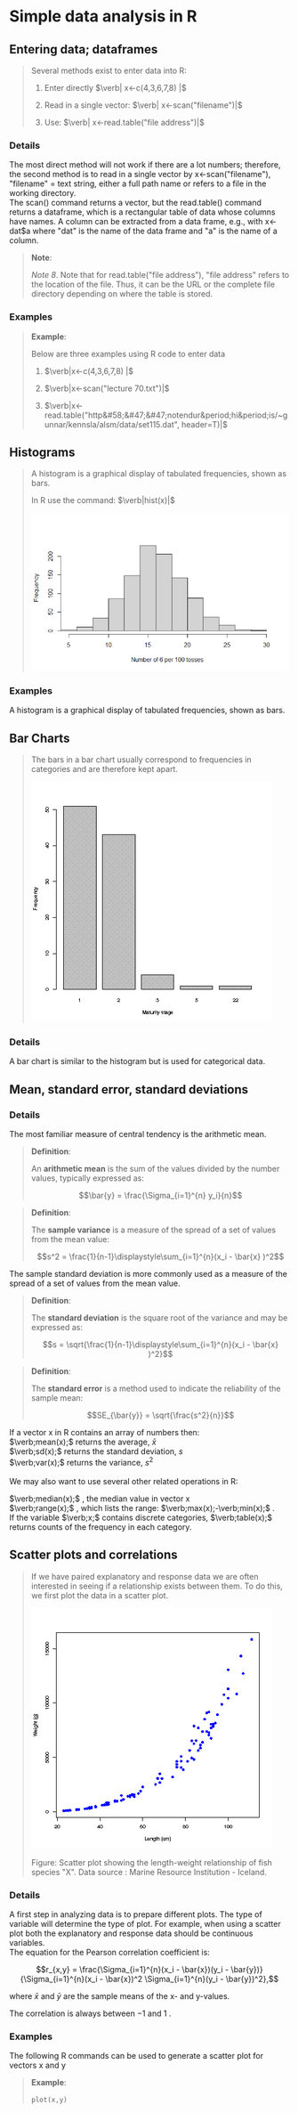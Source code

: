 # Simple data analysis in R

## Entering data; dataframes

> Several methods exist to enter data into R:
> 
> 1.  Enter directly  $\verb| x<-c(4,3,6,7,8) |$
> 
> 
> 2.  Read in a single vector:  $\verb| x<-scan("filename")|$
> 
> 
> 3.  Use:  $\verb| x<-read.table("file address")|$
> 

### Details

The most direct method will not work if there are a lot numbers;
therefore, the second method is to read in a single vector by
x\<-scan(\"filename\"), \"filename\" = text string, either a full path
name or refers to a file in the working directory.\
The scan() command returns a vector, but the read.table() command
returns a dataframe, which is a rectangular table of data whose columns
have names. A column can be extracted from a data frame, e.g., with x\<-
dat$a where \"dat" is the name of the data frame and \"a\" is the name
of a column.

> **Note**:  
> 
> *Note 8*. Note that for read.table(\"file address\"), \"file address\"
> refers to the location of the file. Thus, it can be the URL or the
> complete file directory depending on where the table is stored.

### Examples

> **Example**:  
> 
> Below are three examples using R code to enter data
> 
> 1.   $\verb|x<-c(4,3,6,7,8) |$
> 
> 
> 2.   $\verb|x<-scan("lecture 70.txt")|$
> 
> 
> 3.   $\verb|x<-read.table("http&#58;&#47;&#47;notendur&period;hi&period;is/~gunnar/kennsla/alsm/data/set115.dat", header=T)|$
> 

## Histograms

> A histogram is a graphical display of tabulated frequencies, shown as
> bars.
> 
> In R use the command:  $\verb|hist(x)|$
> 
> 
> ![Fig. 9](../media/7_2_Histograms.png)

### Examples

A histogram is a graphical display of tabulated frequencies, shown as
bars.

## Bar Charts

> The bars in a bar chart usually correspond to frequencies in categories
> and are therefore kept apart.
> 
> ![Fig. 10](../media/7_3_Bar_Charts.png)

### Details

A bar chart is similar to the histogram but is used for categorical
data.

## Mean, standard error, standard deviations

### Details

The most familiar measure of central tendency is the arithmetic mean.

> **Definition**:  
> 
> An **arithmetic mean** is the sum of the values divided by the number
> values, typically expressed as:
> 
> $$\bar{y} = \frac{\Sigma_{i=1}^{n} y_i}{n}$$
> 

> **Definition**:  
> 
> The **sample variance** is a measure of the spread of a set of values
> from the mean value:
> 
> $$s^2 = \frac{1}{n-1}\displaystyle\sum_{i=1}^{n}(x_i - \bar{x} )^2$$
> 

The sample standard deviation is more commonly used as a measure of the
spread of a set of values from the mean value.

> **Definition**:  
> 
> The **standard deviation** is the square root of the variance and may be
> expressed as:
> 
> $$s = \sqrt{\frac{1}{n-1}\displaystyle\sum_{i=1}^{n}(x_i - \bar{x} )^2}$$
> 

> **Definition**:  
> 
> The **standard error** is a method used to indicate the reliability of
> the sample mean:
> 
> $$SE_{\bar{y}} = \sqrt{\frac{s^2}{n}}$$
> 

If a vector x in R contains an array of numbers then:\
 $\verb;mean(x);$
 returns the average,  $\bar{x}$
\
 $\verb;sd(x);$
 returns the standard deviation, $s$
\
 $\verb;var(x);$
 returns the variance,  $s^2$
\
\
We may also want to use several other related operations in R: 

 $\verb;median(x);$
, the median value in vector x\
 $\verb;range(x);$
, which lists the range:
 $\verb;max(x);-\verb;min(x);$
.\
If the variable  $\verb;x;$
 contains discrete categories,
 $\verb;table(x);$
 returns counts of the frequency in each category.

## Scatter plots and correlations

> If we have paired explanatory and response data we are often interested
> in seeing if a relationship exists between them. To do this, we first
> plot the data in a scatter plot.
> 
> ![Fig. 11](../media/7_5_Scatter_plots_and_correlation.png)
> 
> Figure: Scatter plot showing the length-weight relationship of fish
> species \"X\". Data source : Marine Resource Institution - Iceland.

### Details

A first step in analyzing data is to prepare different plots. The type
of variable will determine the type of plot. For example, when using a
scatter plot both the explanatory and response data should be continuous
variables.\
The equation for the Pearson correlation coefficient is:

$$r_{x,y} = \frac{\Sigma_{i=1}^{n}(x_i - \bar{x})(y_i - \bar{y})}{\Sigma_{i=1}^{n}(x_i - \bar{x})^2 \Sigma_{i=1}^{n}(y_i - \bar{y})^2},$$

where  $\bar{x}$
 and  $\bar{y}$
 are the sample means of the x- and
y-values.

The correlation is always between  $-1$
 and  $1$
.

### Examples

The following R commands can be used to generate a scatter plot for
vectors x and y

> **Example**:  
> 
>     plot(x,y)
